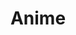 ---
pid: CH384
title: Anime
location_transcription: North Philly
zipcode: '19132'
outside_phl: 
neighborhood: Strawberry Mansion
age: '13'
age_range: 13-19
instagram: 
image_file_name: CH_384.jpg
proposal_transcription: 
topic: Unknown
topic_summary: '0'
type: 
keywords_other: 
credit: "#FKing"
image_labels: Male figure
twitter: 
facebook: 
permalink: "/monuments/ch384/"
layout: item-page
---
